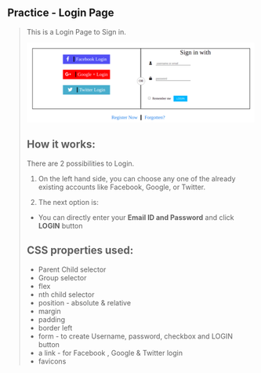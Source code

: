 ## Practice - Login Page
>
>This is a Login Page to Sign in.
>
>	![Login Page](login-page-md.png)
> ## How it works:
> There are 2 possibilities to Login.
>
> 1. On the left hand side, you can choose any one of the already existing accounts like Facebook, Google, or Twitter.
>
>2. The next option is: 
>
>- You can directly enter your **Email ID and Password** and click **LOGIN** button
>
> ## CSS properties used:
> - Parent Child selector
> - Group selector
> - flex
> - nth child selector
> - position - absolute & relative
> - margin
> - padding
> - border left
> - form - to create Username, password, checkbox and LOGIN button
> - a link - for Facebook , Google & Twitter login
> - favicons
